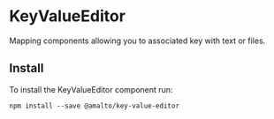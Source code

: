 # KeyValueEditor

Mapping components allowing you to associated key with text or files.

## Install
To install the KeyValueEditor component run:
```terminal
npm install --save @amalto/key-value-editor
```